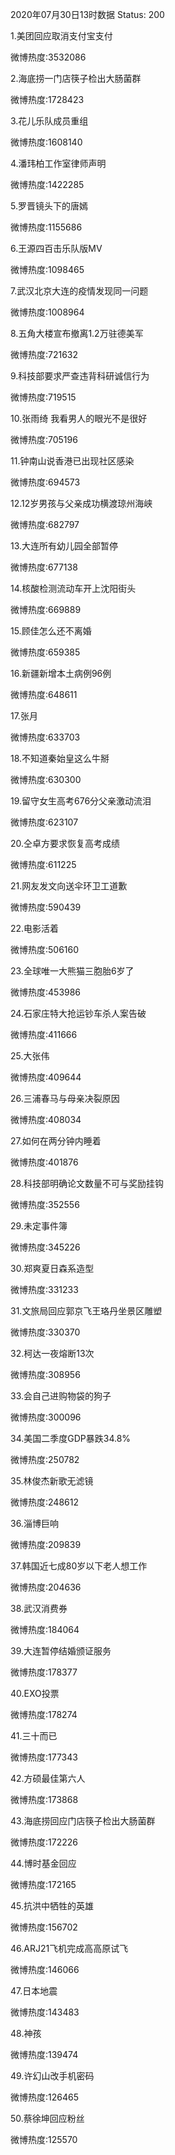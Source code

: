 2020年07月30日13时数据
Status: 200

1.美团回应取消支付宝支付

微博热度:3532086

2.海底捞一门店筷子检出大肠菌群

微博热度:1728423

3.花儿乐队成员重组

微博热度:1608140

4.潘玮柏工作室律师声明

微博热度:1422285

5.罗晋镜头下的唐嫣

微博热度:1155686

6.王源四百击乐队版MV

微博热度:1098465

7.武汉北京大连的疫情发现同一问题

微博热度:1008964

8.五角大楼宣布撤离1.2万驻德美军

微博热度:721632

9.科技部要求严查违背科研诚信行为

微博热度:719515

10.张雨绮 我看男人的眼光不是很好

微博热度:705196

11.钟南山说香港已出现社区感染

微博热度:694573

12.12岁男孩与父亲成功横渡琼州海峡

微博热度:682797

13.大连所有幼儿园全部暂停

微博热度:677138

14.核酸检测流动车开上沈阳街头

微博热度:669889

15.顾佳怎么还不离婚

微博热度:659385

16.新疆新增本土病例96例

微博热度:648611

17.张月

微博热度:633703

18.不知道秦始皇这么牛掰

微博热度:630300

19.留守女生高考676分父亲激动流泪

微博热度:623107

20.仝卓方要求恢复高考成绩

微博热度:611225

21.网友发文向送伞环卫工道歉

微博热度:590439

22.电影活着

微博热度:506160

23.全球唯一大熊猫三胞胎6岁了

微博热度:453986

24.石家庄特大抢运钞车杀人案告破

微博热度:411666

25.大张伟

微博热度:409644

26.三浦春马与母亲决裂原因

微博热度:408034

27.如何在两分钟内睡着

微博热度:401876

28.科技部明确论文数量不可与奖励挂钩

微博热度:352556

29.未定事件簿

微博热度:345226

30.郑爽夏日森系造型

微博热度:331233

31.文旅局回应郭京飞王珞丹坐景区雕塑

微博热度:330370

32.柯达一夜熔断13次

微博热度:308956

33.会自己进购物袋的狗子

微博热度:300096

34.美国二季度GDP暴跌34.8%

微博热度:250782

35.林俊杰新歌无滤镜

微博热度:248612

36.淄博巨响

微博热度:209839

37.韩国近七成80岁以下老人想工作

微博热度:204636

38.武汉消费券

微博热度:184064

39.大连暂停结婚颁证服务

微博热度:178377

40.EXO投票

微博热度:178274

41.三十而已

微博热度:177343

42.方硕最佳第六人

微博热度:173868

43.海底捞回应门店筷子检出大肠菌群

微博热度:172226

44.博时基金回应

微博热度:172165

45.抗洪中牺牲的英雄

微博热度:156702

46.ARJ21飞机完成高高原试飞

微博热度:146066

47.日本地震

微博热度:143483

48.神孩

微博热度:139474

49.许幻山改手机密码

微博热度:126465

50.蔡徐坤回应粉丝

微博热度:125570

